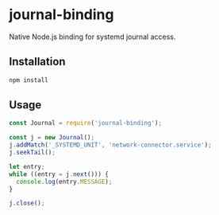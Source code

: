# journal-binding

Native Node.js binding for systemd journal access.

## Installation
```bash
npm install
```

## Usage
```javascript
const Journal = require('journal-binding');

const j = new Journal();
j.addMatch('_SYSTEMD_UNIT', 'network-connector.service');
j.seekTail();

let entry;
while ((entry = j.next())) {
  console.log(entry.MESSAGE);
}

j.close();
```
